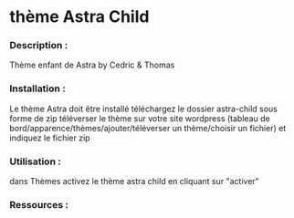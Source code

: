 # thème Astra Child

### Description :

Thème enfant de Astra by Cedric & Thomas

### Installation :

Le thème Astra doit être installé
téléchargez le dossier astra-child sous forme de zip
téléverser le thème sur votre site wordpress (tableau de bord/apparence/thèmes/ajouter/téléverser un thème/choisir un fichier) et indiquez le fichier zip
### Utilisation :
dans Thèmes activez le thème astra child en cliquant sur "activer"


### Ressources :
